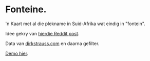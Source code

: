 # Fonteine.

'n Kaart met al die plekname in Suid-Afrika wat eindig in "fontein".

Idee gekry van [hierdie Reddit post](https://www.reddit.com/r/MapPorn/comments/fzfpz0/suffixes_in_french_city_names_hq_in_comments/).

Data van [dirkstrauss.com](https://dirkstrauss.com/south-african-cities/) en daarna gefilter.

[Demo hier](https://hannesvz.github.io/fonteine/).
